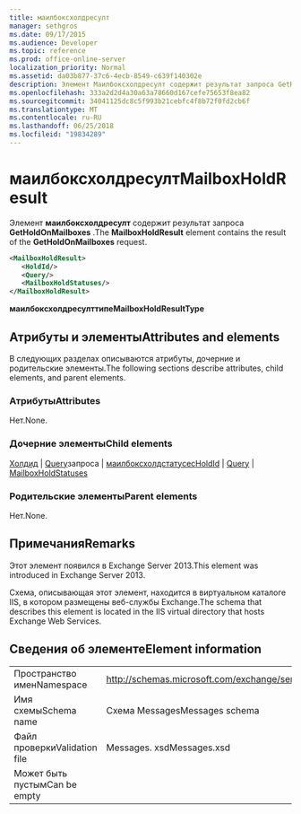 ```yaml
---
title: маилбоксхолдресулт
manager: sethgros
ms.date: 09/17/2015
ms.audience: Developer
ms.topic: reference
ms.prod: office-online-server
localization_priority: Normal
ms.assetid: da03b877-37c6-4ecb-8549-c639f140302e
description: Элемент Маилбоксхолдресулт содержит результат запроса GetHoldOnMailboxes.
ms.openlocfilehash: 333a2d2d4a30a63a78660d167cefe75653f8ea82
ms.sourcegitcommit: 34041125dc8c5f993b21cebfc4f8b72f0fd2cb6f
ms.translationtype: MT
ms.contentlocale: ru-RU
ms.lasthandoff: 06/25/2018
ms.locfileid: "19834289"
---
```

# <a name="mailboxholdresult"></a><span data-ttu-id="240a9-103">маилбоксхолдресулт</span><span class="sxs-lookup"><span data-stu-id="240a9-103">MailboxHoldResult</span></span>

<span data-ttu-id="240a9-104">Элемент **маилбоксхолдресулт** содержит результат запроса **GetHoldOnMailboxes** .</span><span class="sxs-lookup"><span data-stu-id="240a9-104">The **MailboxHoldResult** element contains the result of the **GetHoldOnMailboxes** request.</span></span> 
  
```XML
<MailboxHoldResult>
   <HoldId/>
   <Query/>
   <MailboxHoldStatuses/>
</MailboxHoldResult>
```

<span data-ttu-id="240a9-105">**маилбоксхолдресулттипе**</span><span class="sxs-lookup"><span data-stu-id="240a9-105">**MailboxHoldResultType**</span></span>

## <a name="attributes-and-elements"></a><span data-ttu-id="240a9-106">Атрибуты и элементы</span><span class="sxs-lookup"><span data-stu-id="240a9-106">Attributes and elements</span></span>

<span data-ttu-id="240a9-107">В следующих разделах описываются атрибуты, дочерние и родительские элементы.</span><span class="sxs-lookup"><span data-stu-id="240a9-107">The following sections describe attributes, child elements, and parent elements.</span></span>
  
### <a name="attributes"></a><span data-ttu-id="240a9-108">Атрибуты</span><span class="sxs-lookup"><span data-stu-id="240a9-108">Attributes</span></span>

<span data-ttu-id="240a9-109">Нет.</span><span class="sxs-lookup"><span data-stu-id="240a9-109">None.</span></span>
  
### <a name="child-elements"></a><span data-ttu-id="240a9-110">Дочерние элементы</span><span class="sxs-lookup"><span data-stu-id="240a9-110">Child elements</span></span>

<span data-ttu-id="240a9-111">[Холдид](holdid.md) | [Query](query.md)запроса | [маилбоксхолдстатусес](mailboxholdstatuses.md)</span><span class="sxs-lookup"><span data-stu-id="240a9-111">[HoldId](holdid.md) | [Query](query.md) | [MailboxHoldStatuses](mailboxholdstatuses.md)</span></span>
  
### <a name="parent-elements"></a><span data-ttu-id="240a9-112">Родительские элементы</span><span class="sxs-lookup"><span data-stu-id="240a9-112">Parent elements</span></span>

<span data-ttu-id="240a9-113">Нет.</span><span class="sxs-lookup"><span data-stu-id="240a9-113">None.</span></span>
  
## <a name="remarks"></a><span data-ttu-id="240a9-114">Примечания</span><span class="sxs-lookup"><span data-stu-id="240a9-114">Remarks</span></span>

<span data-ttu-id="240a9-115">Этот элемент появился в Exchange Server 2013.</span><span class="sxs-lookup"><span data-stu-id="240a9-115">This element was introduced in Exchange Server 2013.</span></span>
  
<span data-ttu-id="240a9-116">Схема, описывающая этот элемент, находится в виртуальном каталоге IIS, в котором размещены веб-службы Exchange.</span><span class="sxs-lookup"><span data-stu-id="240a9-116">The schema that describes this element is located in the IIS virtual directory that hosts Exchange Web Services.</span></span>
  
## <a name="element-information"></a><span data-ttu-id="240a9-117">Сведения об элементе</span><span class="sxs-lookup"><span data-stu-id="240a9-117">Element information</span></span>

|||
|:-----|:-----|
|<span data-ttu-id="240a9-118">Пространство имен</span><span class="sxs-lookup"><span data-stu-id="240a9-118">Namespace</span></span>  <br/> |http://schemas.microsoft.com/exchange/services/2006/messages  <br/> |
|<span data-ttu-id="240a9-119">Имя схемы</span><span class="sxs-lookup"><span data-stu-id="240a9-119">Schema name</span></span>  <br/> |<span data-ttu-id="240a9-120">Схема Messages</span><span class="sxs-lookup"><span data-stu-id="240a9-120">Messages schema</span></span>  <br/> |
|<span data-ttu-id="240a9-121">Файл проверки</span><span class="sxs-lookup"><span data-stu-id="240a9-121">Validation file</span></span>  <br/> |<span data-ttu-id="240a9-122">Messages. xsd</span><span class="sxs-lookup"><span data-stu-id="240a9-122">Messages.xsd</span></span>  <br/> |
|<span data-ttu-id="240a9-123">Может быть пустым</span><span class="sxs-lookup"><span data-stu-id="240a9-123">Can be empty</span></span>  <br/> ||
   

